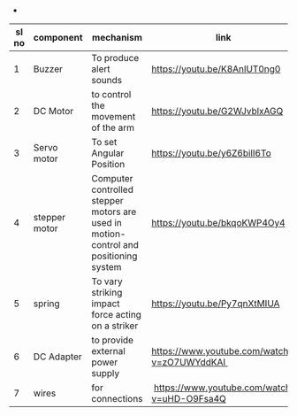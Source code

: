 
* <html>
<body>

sl no | component | mechanism | link
-- | -- | -- | --
1 | Buzzer | To produce alert sounds | https://youtu.be/K8AnlUT0ng0
2 | DC Motor | to control the movement of the arm | https://youtu.be/G2WJvblxAGQ
3 | Servo motor | To set Angular Position | https://youtu.be/y6Z6bilI6To
4 | stepper motor | Computer controlled stepper motors are used in motion-control and positioning system | https://youtu.be/bkqoKWP4Oy4
5 | spring | To vary striking impact force acting on a striker | https://youtu.be/Py7qnXtMIUA
6 | DC Adapter | to provide external power supply | https://www.youtube.com/watch?v=zO7UWYddKAI 
7 | wires | for connections |  https://www.youtube.com/watch?v=uHD-O9Fsa4Q

